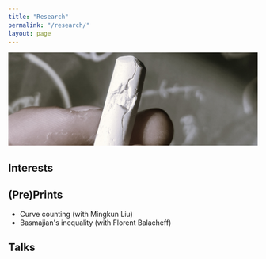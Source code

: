 ```yaml
---
title: "Research"
permalink: "/research/"
layout: page
---
```


![screenshot](https://github.com/dfisac/dfisac.github.io/blob/master/touring.jpg)

## Interests

## (Pre)Prints

 - Curve counting (with Mingkun Liu)
 - Basmajian's inequality (with Florent Balacheff)

## Talks

 
